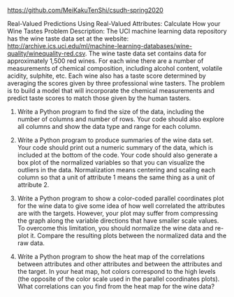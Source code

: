 https://github.com/MeiKakuTenShi/csudh-spring2020

Real-Valued Predictions Using Real-Valued Attributes: 
Calculate How your Wine Tastes
Problem Description:
The UCI machine learning data repository has the wine taste data set at the website: http://archive.ics.uci.edu/ml/machine-learning-databases/wine-quality/winequality-red.csv.
The wine taste data set contains data for approximately 1,500 red wines. For each wine there are a number of measurements of chemical composition, including alcohol content, volatile acidity, sulphite, etc. Each wine also has a taste score determined by averaging the scores given by three professional wine tasters. The problem is to build a model that will incorporate the chemical measurements and predict taste scores to match those given by the human tasters.
1.	Write a Python program to find the size of the data, including the number of columns and number of rows. Your code should also explore all columns and show the data type and range for each column.
 
2.	Write a Python program to produce summaries of the wine data set. Your code should print out a numeric summary of the data, which is included at the bottom of the code. Your code should also generate a box plot of the normalized variables so that you can visualize the outliers in the data. Normalization means centering and scaling each column so that a unit of attribute 1 means the same thing as a unit of attribute 2.

3.	Write a Python program to show a color-coded parallel coordinates plot for the wine data to give some idea of how well correlated the attributes are with the targets. However, your plot may suffer from compressing the graph along the variable directions that have smaller scale values. To overcome this limitation, you should normalize the wine data and re-plot it. Compare the resulting plots between the normalized data and the raw data.

4.	Write a Python program to show the heat map of the correlations between attributes and other attributes and between the attributes and the target. In your heat map, hot colors correspond to the high levels (the opposite of the color scale used in the parallel coordinates plots). What correlations can you find from the heat map for the wine data? 
